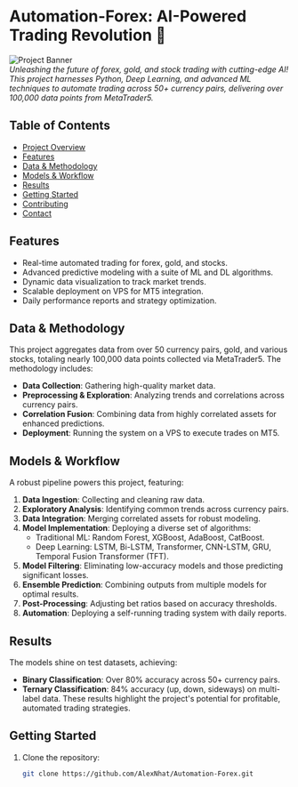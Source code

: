 # Automation-Forex: AI-Powered Trading Revolution 🚀

![Project Banner](https://via.placeholder.com/600x300.png?text=Automation-Forex+by+AlexNhat)  
*Unleashing the future of forex, gold, and stock trading with cutting-edge AI! This project harnesses Python, Deep Learning, and advanced ML techniques to automate trading across 50+ currency pairs, delivering over 100,000 data points from MetaTrader5.*

## Table of Contents
- [Project Overview](#automation-forex-ai-powered-trading-revolution-)
- [Features](#features)
- [Data & Methodology](#data--methodology)
- [Models & Workflow](#models--workflow)
- [Results](#results)
- [Getting Started](#getting-started)
- [Contributing](#contributing)
- [Contact](#contact)

## Features
- Real-time automated trading for forex, gold, and stocks.
- Advanced predictive modeling with a suite of ML and DL algorithms.
- Dynamic data visualization to track market trends.
- Scalable deployment on VPS for MT5 integration.
- Daily performance reports and strategy optimization.

## Data & Methodology
This project aggregates data from over 50 currency pairs, gold, and various stocks, totaling nearly 100,000 data points collected via MetaTrader5. The methodology includes:
- **Data Collection**: Gathering high-quality market data.
- **Preprocessing & Exploration**: Analyzing trends and correlations across currency pairs.
- **Correlation Fusion**: Combining data from highly correlated assets for enhanced predictions.
- **Deployment**: Running the system on a VPS to execute trades on MT5.

## Models & Workflow
A robust pipeline powers this project, featuring:
1. **Data Ingestion**: Collecting and cleaning raw data.
2. **Exploratory Analysis**: Identifying common trends across currency pairs.
3. **Data Integration**: Merging correlated assets for robust modeling.
4. **Model Implementation**: Deploying a diverse set of algorithms:
   - Traditional ML: Random Forest, XGBoost, AdaBoost, CatBoost.
   - Deep Learning: LSTM, Bi-LSTM, Transformer, CNN-LSTM, GRU, Temporal Fusion Transformer (TFT).
5. **Model Filtering**: Eliminating low-accuracy models and those predicting significant losses.
6. **Ensemble Prediction**: Combining outputs from multiple models for optimal results.
7. **Post-Processing**: Adjusting bet ratios based on accuracy thresholds.
8. **Automation**: Deploying a self-running trading system with daily reports.

## Results
The models shine on test datasets, achieving:
- **Binary Classification**: Over 80% accuracy across 50+ currency pairs.
- **Ternary Classification**: 84% accuracy (up, down, sideways) on multi-label data.
These results highlight the project's potential for profitable, automated trading strategies.

## Getting Started
1. Clone the repository:
   ```bash
   git clone https://github.com/AlexNhat/Automation-Forex.git
